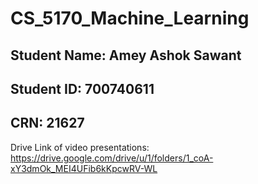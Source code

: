 # CS_5170_Machine_Learning
## Student Name: Amey Ashok Sawant
## Student ID: 700740611
## CRN: 21627

Drive Link of video presentations: https://drive.google.com/drive/u/1/folders/1_coA-xY3dmOk_MEI4UFib6kKpcwRV-WL
